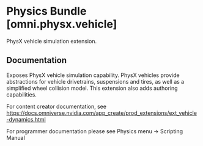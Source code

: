 # Physics Bundle [omni.physx.vehicle]
   PhysX vehicle simulation extension.

## Documentation
   Exposes PhysX vehicle simulation capability.  PhysX vehicles provide abstractions for vehicle drivetrains, 
   suspensions and tires, as well as a simplified wheel collision model.  This extension also adds authoring
   capabilities.
   
   For content creator documentation, see https://docs.omniverse.nvidia.com/app_create/prod_extensions/ext_vehicle-dynamics.html

   For programmer documentation please see Physics menu -> Scripting Manual
   

